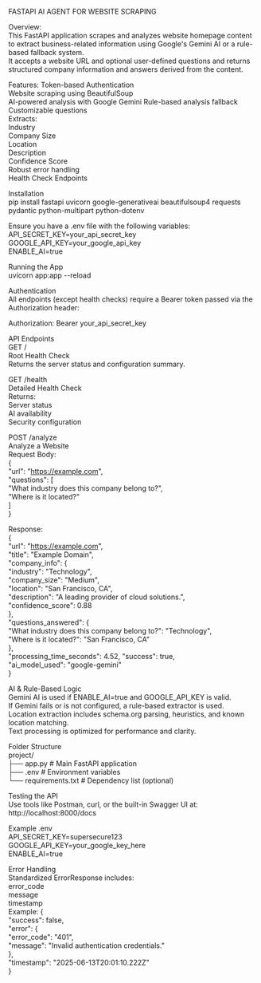 FASTAPI AI AGENT FOR WEBSITE SCRAPING 

Overview:  
This FastAPI application scrapes and analyzes website homepage content to extract business-related information using Google's Gemini AI or a rule-based fallback system.   
It accepts a website URL and optional user-defined questions and returns structured company information and answers derived from the content.

Features:
Token-based Authentication  
Website scraping using BeautifulSoup  
AI-powered analysis with Google Gemini 
Rule-based analysis fallback    
Customizable questions  
Extracts:  
  Industry  
  Company Size  
  Location  
  Description  
  Confidence Score  
Robust error handling  
Health Check Endpoints  
  
Installation  
pip install fastapi uvicorn google-generativeai beautifulsoup4 requests pydantic python-multipart python-dotenv  
  
Ensure you have a .env file with the following variables:  
API_SECRET_KEY=your_api_secret_key  
GOOGLE_API_KEY=your_google_api_key  
ENABLE_AI=true    
  
Running the App  
uvicorn app:app --reload  
  
Authentication  
All endpoints (except health checks) require a Bearer token passed via the Authorization header:  
  
Authorization: Bearer your_api_secret_key  
  
API Endpoints  
GET /  
Root Health Check  
Returns the server status and configuration summary.  
  
GET /health  
Detailed Health Check  
Returns:  
Server status  
AI availability  
Security configuration  
    
POST /analyze  
Analyze a Website  
Request Body:  
{  
"url": "https://example.com",  
"questions": [  
"What industry does this company belong to?",  
"Where is it located?"  
]  
}  
  
Response:  
{  
"url": "https://example.com",  
"title": "Example Domain",  
"company_info": {  
"industry": "Technology",  
"company_size": "Medium",  
"location": "San Francisco, CA",  
"description": "A leading provider of cloud solutions.",  
"confidence_score": 0.88  
},  
"questions_answered": {  
"What industry does this company belong to?": "Technology",  
"Where is it located?": "San Francisco, CA"  
},  
"processing_time_seconds": 4.52, 
"success": true,  
"ai_model_used": "google-gemini"  
}  
  
AI & Rule-Based Logic  
Gemini AI is used if ENABLE_AI=true and GOOGLE_API_KEY is valid.  
If Gemini fails or is not configured, a rule-based extractor is used.  
Location extraction includes schema.org parsing, heuristics, and known location matching.  
Text processing is optimized for performance and clarity.  
  
Folder Structure  
project/  
├── app.py # Main FastAPI application  
├── .env # Environment variables  
└── requirements.txt # Dependency list (optional)  
  
Testing the API  
Use tools like Postman, curl, or the built-in Swagger UI at: http://localhost:8000/docs  
  
Example .env  
API_SECRET_KEY=supersecure123  
GOOGLE_API_KEY=your_google_key_here  
ENABLE_AI=true  
  
Error Handling  
Standardized ErrorResponse includes:  
error_code  
message  
timestamp  
Example: {  
"success": false,  
"error": {  
"error_code": "401",  
"message": "Invalid authentication credentials."  
},  
"timestamp": "2025-06-13T20:01:10.222Z"  
}  
